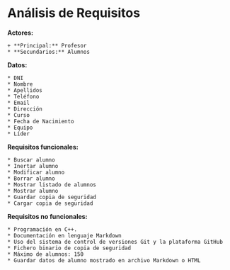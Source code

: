 # Análisis de Requisitos

**Actores:**

	+ **Principal:** Profesor
	* **Secundarios:** Alumnos

**Datos:**

	* DNI
	* Nombre
	* Apellidos
	* Teléfono
	* Email
	* Dirección
	* Curso
	* Fecha de Nacimiento
	* Equipo
	* Líder

**Requisitos funcionales:**

	* Buscar alumno
	* Inertar alumno
	* Modificar alumno
	* Borrar alumno
	* Mostrar listado de alumnos
	* Mostrar alumno
	* Guardar copia de seguridad
	* Cargar copia de seguridad

**Requisitos no funcionales:**

	* Programación en C++.
	* Documentación en lenguaje Markdown
	* Uso del sistema de control de versiones Git y la plataforma GitHub
	* Fichero binario de copia de seguridad
	* Máximo de alumnos: 150
	* Guardar datos de alumno mostrado en archivo Markdown o HTML
